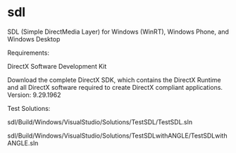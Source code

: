 # sdl
SDL (Simple DirectMedia Layer) for Windows (WinRT), Windows Phone, and Windows Desktop

Requirements:

DirectX Software Development Kit

Download the complete DirectX SDK, which contains the DirectX Runtime and all DirectX software required to create DirectX compliant applications.
Version: 9.29.1962


Test Solutions:

sdl/Build/Windows/VisualStudio/Solutions/TestSDL/TestSDL.sln

sdl/Build/Windows/VisualStudio/Solutions/TestSDLwithANGLE/TestSDLwithANGLE.sln


